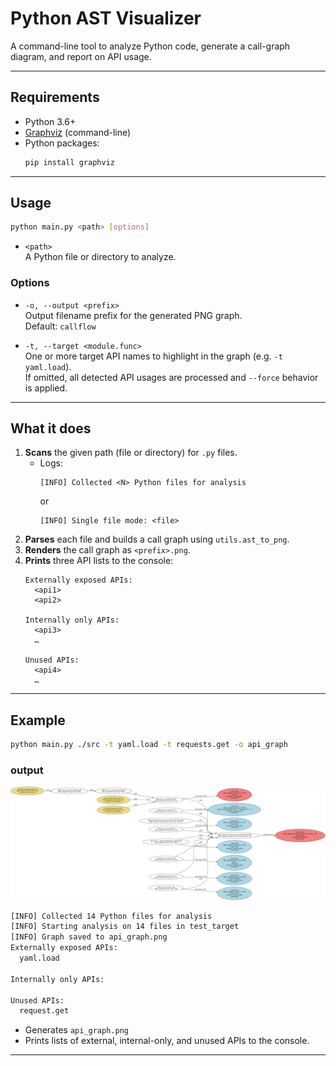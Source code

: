 # Python AST Visualizer

A command-line tool to analyze Python code, generate a call-graph diagram, and report on API usage.

---

## Requirements

- Python 3.6+  
- [Graphviz](https://graphviz.org/) (command-line)
- Python packages:
  ```bash
  pip install graphviz
  ```

---

## Usage

```bash
python main.py <path> [options]
```

- `<path>`  
  A Python file or directory to analyze.

### Options

- `-o, --output <prefix>`  
  Output filename prefix for the generated PNG graph.  
  Default: `callflow`

- `-t, --target <module.func>`  
  One or more target API names to highlight in the graph (e.g. `-t yaml.load`).  
  If omitted, all detected API usages are processed and `--force` behavior is applied.

---

## What it does

1. **Scans** the given path (file or directory) for `.py` files.  
   - Logs:  
     ```
     [INFO] Collected <N> Python files for analysis
     ```  
     or  
     ```
     [INFO] Single file mode: <file>
     ```
2. **Parses** each file and builds a call graph using `utils.ast_to_png`.  
3. **Renders** the call graph as `<prefix>.png`.  
4. **Prints** three API lists to the console:
   ```
   Externally exposed APIs:
     <api1>
     <api2>
   
   Internally only APIs:
     <api3>
     …
   
   Unused APIs:
     <api4>
     …
   ```

---

## Example

```bash
python main.py ./src -t yaml.load -t requests.get -o api_graph
```

### output
![api_graph.png](api_graph.png)
```bash
[INFO] Collected 14 Python files for analysis
[INFO] Starting analysis on 14 files in test_target
[INFO] Graph saved to api_graph.png
Externally exposed APIs:
  yaml.load

Internally only APIs:

Unused APIs:
  request.get
```
- Generates `api_graph.png`  
- Prints lists of external, internal-only, and unused APIs to the console.

---
